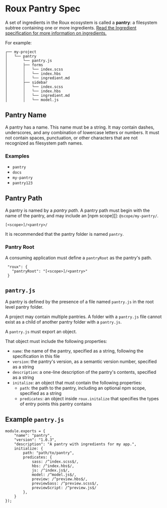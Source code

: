 # Roux Pantry Spec

A set of ingredients in the Roux ecosystem is called a **pantry**: a filesystem
subtree containing one or more ingredients. [Read the Ingredient specification for more information on ingredients.](ingredient-spec.md)

For example:

```
┌── my-project
│   └── pantry
│       └── pantry.js
│       ├── forms
│       │   └── index.scss
│       │   └── index.hbs
│       │   └── ingredient.md
│       ├── sidebar
│       │   └── index.scss
│       │   └── index.hbs
│       │   └── ingredient.md
│       │   └── model.js
```

## Pantry Name

A pantry has a name. This name must be a string. It may contain dashes,
underscores, and any combination of lowercase letters or numbers. It must
not contain spaces, punctuation, or other characters that are not recognized
as filesystem path names.

### Examples

- `pantry`
- `docs`
- `my-pantry`
- `pantry123`

## Pantry Path

A pantry is named by a *pantry path*. A pantry path must begin with the
name of the pantry, and may include an [npm scope][]: `@scope/my-pantry/`.

```
[<scope>]/<pantry>/
```

It is recommended that the pantry folder is named `pantry`.

### Pantry Root

A consuming application must define a `pantryRoot` as the pantry's path.

```
 "roux": {
   "pantryRoot": "[<scope>]/<pantry>"
 }
```

## `pantry.js`

A pantry is defined by the presence of a file named `pantry.js` in the root
level pantry folder.

A project may contain multiple pantries. A folder with a `pantry.js` file
cannot exist as a child of another pantry folder with a `pantry.js`.

A `pantry.js` must export an object.

That object must include the following properties:

- `name`: the name of the pantry, specified as a string, following the specification in this file
- `version`: the pantry's version, as a semantic version number, specified as a string
- `description`: a one-line description of the pantry's contents, specified as a string
- `initalize`: an object that must contain the following properties:
  - `path`: the path to the pantry, including an optional npm scope, specified as a string
  - `predicates`: an object inside `roux.initalize` that specifies the types of
entry points this pantry contains


## Example `pantry.js`

```
module.exports = {
    "name": "pantry",
    "version": "1.0.3",
    "description": "A pantry with ingredients for my app.",
    initialize: {
        path: "path/to/pantry",
        predicates: {
            sass: /^index.scss$/,
            hbs: /^index.hbs$/,
            js: /^index.js$/,
            model: /^model.js$/,
            preview: /^preview.hbs$/,
            previewSass: /^preview.scss$/,
            previewScript: /^preview.js$/
        },
    }
});
```
